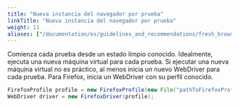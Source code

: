 ```yaml
---
title: "Nueva instancia del navegador por prueba"
linkTitle: "Nueva instancia del navegador por prueba"
weight: 11
aliases: ["/documentation/es/guidelines_and_recommendations/fresh_browser_per_test/"]  
---
```


Comienza cada prueba desde un estado limpio conocido.
Idealmente, ejecuta una nueva máquina virtual para cada prueba.
Si ejecutar una nueva máquina virtual no es práctico,
al menos inicia un nuevo WebDriver para cada prueba.
Para Firefox, inicia un WebDriver con su perfil conocido.

```java
FirefoxProfile profile = new FirefoxProfile(new File("pathToFirefoxProfile"));
WebDriver driver = new FirefoxDriver(profile);
```
